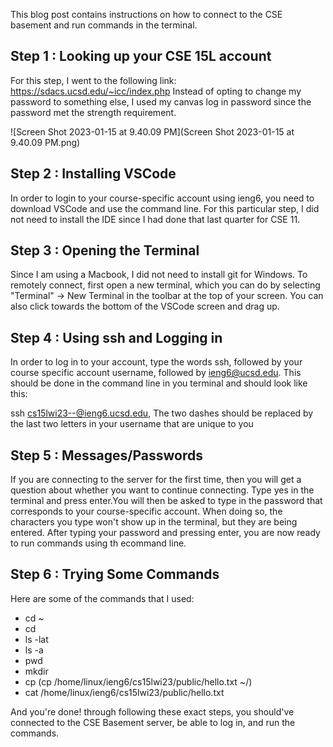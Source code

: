 This blog post contains instructions on how to connect to the CSE basement and run commands in the terminal.

__Step 1__ : Looking up your CSE 15L account 
---
For this step, I went to the following link: https://sdacs.ucsd.edu/~icc/index.php
Instead of opting to change my password to something else, I used my canvas log in password since the password met the strength requirement. 

![Screen Shot 2023-01-15 at 9.40.09 PM](Screen Shot 2023-01-15 at 9.40.09 PM.png)

__Step 2__ : Installing VSCode
---
In order to login to your course-specific account using ieng6, you need to download VSCode and use the command line. For this particular step, I did 
not need to install the IDE since I had done that last quarter for CSE 11.

__Step 3__ : Opening the Terminal
---
Since I am using a Macbook, I did not need to install git for Windows. To remotely connect, first open a new terminal, which you can do by selecting "Terminal" -> New Terminal in the toolbar at the top of your screen. You can also click towards the bottom of the VSCode screen and drag up.

__Step 4__ : Using ssh and Logging in
---
In order to log in to your account, type the words ssh, followed by your course specific account username, followed by ieng6@ucsd.edu. This should be done in the command line in you terminal and should look like this:

ssh cs15lwi23--@ieng6.ucsd.edu, The two dashes should be replaced by the last two letters in your username that are unique to you

__Step 5__ : Messages/Passwords
---
If you are connecting to the server for the first time, then you will get a question about whether you want to continue connecting. Type yes in the terminal and press enter.You will then be asked to type in the password that corresponds to your course-specific account. When doing so, the characters you type won't show up in the terminal, but they are being entered. After typing your password and pressing enter, you are now ready to run commands using th ecommand line.

__Step 6__ : Trying Some Commands
---
Here are some of the commands that I used:
* cd ~
* cd
* ls -lat
* ls -a
* pwd
* mkdir
* cp (cp /home/linux/ieng6/cs15lwi23/public/hello.txt ~/)
* cat /home/linux/ieng6/cs15lwi23/public/hello.txt

And you're done! through following these exact steps, you should've connected to the CSE Basement server, be able to log in, and run the commands.
